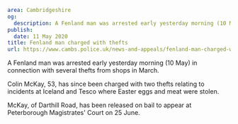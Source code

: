 ```yaml
area: Cambridgeshire
og:
  description: A Fenland man was arrested early yesterday morning (10 May) in connection with several thefts from shops in March.
publish:
  date: 11 May 2020
title: Fenland man charged with thefts
url: https://www.cambs.police.uk/news-and-appeals/fenland-man-charged-with-thefts
```

A Fenland man was arrested early yesterday morning (10 May) in connection with several thefts from shops in March.

Colin McKay, 53, has since been charged with two thefts relating to incidents at Iceland and Tesco where Easter eggs and meat were stolen.

McKay, of Darthill Road, has been released on bail to appear at Peterborough Magistrates' Court on 25 June.
